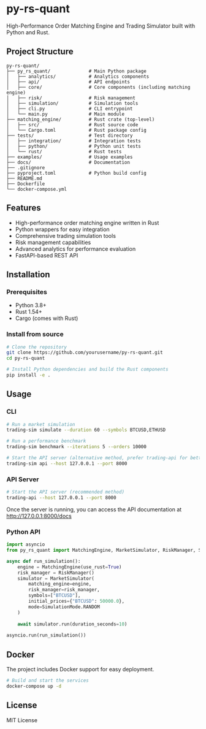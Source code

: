 # py-rs-quant

High-Performance Order Matching Engine and Trading Simulator built with Python and Rust.

## Project Structure

```
py-rs-quant/
├── py_rs_quant/              # Main Python package
│   ├── analytics/            # Analytics components
│   ├── api/                  # API endpoints
│   ├── core/                 # Core components (including matching engine)
│   ├── risk/                 # Risk management
│   ├── simulation/           # Simulation tools
│   ├── cli.py                # CLI entrypoint
│   └── main.py               # Main module
├── matching_engine/          # Rust crate (top-level)
│   ├── src/                  # Rust source code
│   └── Cargo.toml            # Rust package config
├── tests/                    # Test directory
│   ├── integration/          # Integration tests
│   ├── python/               # Python unit tests
│   └── rust/                 # Rust tests
├── examples/                 # Usage examples
├── docs/                     # Documentation
├── .gitignore
├── pyproject.toml            # Python build config
├── README.md
├── Dockerfile
└── docker-compose.yml
```

## Features

- High-performance order matching engine written in Rust
- Python wrappers for easy integration
- Comprehensive trading simulation tools
- Risk management capabilities
- Advanced analytics for performance evaluation
- FastAPI-based REST API

## Installation

### Prerequisites

- Python 3.8+
- Rust 1.54+
- Cargo (comes with Rust)

### Install from source

```bash
# Clone the repository
git clone https://github.com/yourusername/py-rs-quant.git
cd py-rs-quant

# Install Python dependencies and build the Rust components
pip install -e .
```

## Usage

### CLI

```bash
# Run a market simulation
trading-sim simulate --duration 60 --symbols BTCUSD,ETHUSD

# Run a performance benchmark
trading-sim benchmark --iterations 5 --orders 10000

# Start the API server (alternative method, prefer trading-api for better stability)
trading-sim api --host 127.0.0.1 --port 8000
```

### API Server

```bash
# Start the API server (recommended method)
trading-api --host 127.0.0.1 --port 8000
```

Once the server is running, you can access the API documentation at http://127.0.0.1:8000/docs

### Python API

```python
import asyncio
from py_rs_quant import MatchingEngine, MarketSimulator, RiskManager, SimulationMode

async def run_simulation():
    engine = MatchingEngine(use_rust=True)
    risk_manager = RiskManager()
    simulator = MarketSimulator(
        matching_engine=engine,
        risk_manager=risk_manager,
        symbols=["BTCUSD"],
        initial_prices={"BTCUSD": 50000.0},
        mode=SimulationMode.RANDOM
    )
    
    await simulator.run(duration_seconds=10)
    
asyncio.run(run_simulation())
```

## Docker

The project includes Docker support for easy deployment.

```bash
# Build and start the services
docker-compose up -d
```

## License

MIT License 